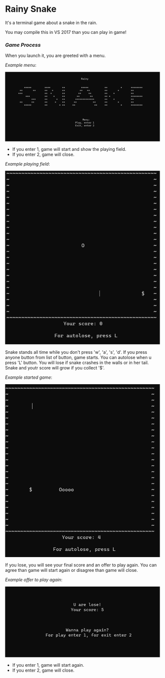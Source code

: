 # Rainy Snake

It's a terminal game about a snake in the rain.      

You may compile this in VS 2017 than you can play in game!

### *Game Process*
When you launch it, you are greeted with a menu.    

*Example menu*:   

![](Media/start-menu.png)
- If you enter 1, game will start and show the playing field.
- If you enter 2, game will close.  

*Example playing field*:   

![](Media/playing-field.png)


Snake stands all time while you don't press 'w', 'a', 's', 'd'. If you press anyone button from list of button, game starts. You can autolose when u press 'L' button. You will lose if snake crashes in the walls  or in her tail. Snake and youtr score will grow if you collect '$'.

*Example started game*:    

![](Media/started-game.png)

If you lose, you will see your final score and an offer to play again. You can agree than game will start again or disagree than game will close.

*Example offer to play again*:    

![](Media/play-again.png)
- If you enter 1, game will start again.
- If you enter 2, game will close.  
